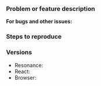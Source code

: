 ### Problem or feature description

**For bugs and other issues:**
### Steps to reproduce

### Versions

- Resonance: 
- React: 
- Browser: 

